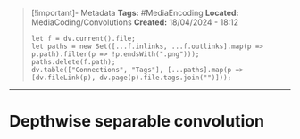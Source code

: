 > [!important]- Metadata
> **Tags:** #MediaEncoding 
> **Located:** MediaCoding/Convolutions
> **Created:** 18/04/2024 - 18:12
> ```dataviewjs
> let f = dv.current().file;
> let paths = new Set([...f.inlinks, ...f.outlinks].map(p => p.path).filter(p => !p.endsWith(".png")));
> paths.delete(f.path);
> dv.table(["Connections", "Tags"], [...paths].map(p => [dv.fileLink(p), dv.page(p).file.tags.join("")]));
> ```

___
# Depthwise separable convolution
